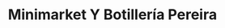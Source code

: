 ---
title: "Minimarket Y Botillería Pereira"
url: /antofagasta/minimarket-y-botilleria-pereira/
shop: Lebensmittel
---